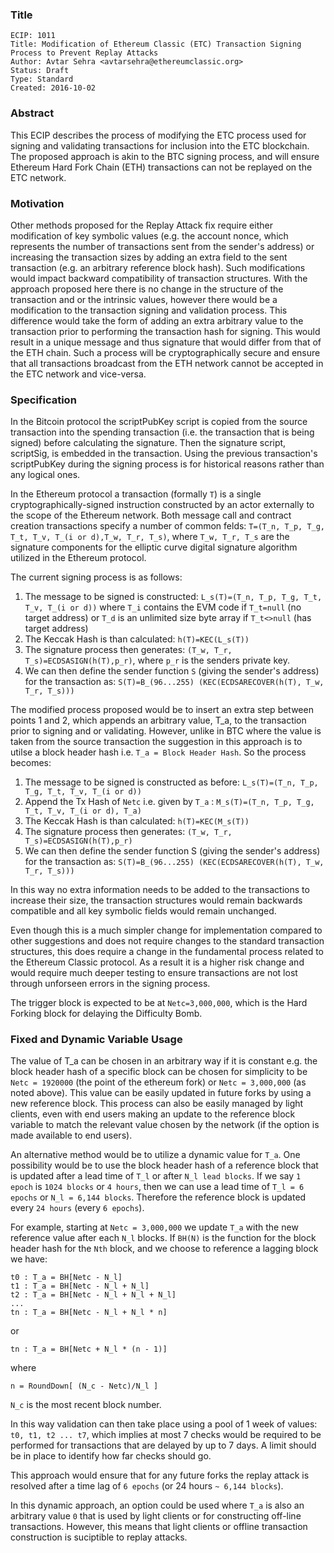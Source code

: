 ### Title

    ECIP: 1011
    Title: Modification of Ethereum Classic (ETC) Transaction Signing Process to Prevent Replay Attacks
    Author: Avtar Sehra <avtarsehra@ethereumclassic.org>
    Status: Draft
    Type: Standard
    Created: 2016-10-02

### Abstract
This ECIP describes the process of modifying the ETC process used for signing and validating transactions for inclusion into the ETC blockchain. The proposed approach is akin to the BTC signing process, and will ensure Ethereum Hard Fork Chain (ETH) transactions can not be replayed on the ETC network.

### Motivation
Other methods proposed for the Replay Attack fix require either modification of key symbolic values (e.g. the account nonce, which represents the number of transactions sent from the sender's address) or increasing the transaction sizes by adding an extra field to the sent transaction (e.g. an arbitrary reference block hash). Such modifications would impact backward compatibility of transaction structures. With the approach proposed here there is no change in the structure of the transaction and or the intrinsic values, however there would be a modification to the transaction signing and validation process. This difference would take the form of adding an extra arbitrary value to the transaction prior to performing the transaction hash for signing. This would result in a unique message and thus signature that would differ from that of the ETH chain. Such a process will be cryptographically secure and ensure that all transactions broadcast from the ETH network cannot be accepted in the ETC network and vice-versa.

### Specification
In the Bitcoin protocol the scriptPubKey script is copied from the source transaction into the spending transaction (i.e. the transaction that is being signed) before calculating the signature. Then the signature script, scriptSig, is embedded in the transaction. Using the previous transaction's scriptPubKey during the signing process is for historical reasons rather than any logical ones.

In the Ethereum protocol a transaction (formally ```T```) is a single cryptographically-signed instruction constructed by an actor externally to the scope of the Ethereum network. Both message call and contract creation transactions specify a number of common felds: ```T=(T_n, T_p, T_g, T_t, T_v, T_(i or d),T_w, T_r, T_s)```,  where ```T_w, T_r, T_s``` are the signature components for the elliptic curve digital signature algorithm utilized in the Ethereum protocol.

The current signing process is as follows:

1. The message to be signed is constructed: ```L_s(T)=(T_n, T_p, T_g, T_t, T_v, T_(i or d))``` where ```T_i``` contains the EVM code if ```T_t=null``` (no target address) or ```T_d``` is an unlimited size byte array if ```T_t<>null``` (has target address)
2. The Keccak Hash is than calculated: ```h(T)=KEC(L_s(T))```
3. The signature process then generates: ```(T_w, T_r, T_s)=ECDSASIGN(h(T),p_r)```, where ```p_r``` is the senders private key.
4. We can then define the sender function ```S``` (giving the sender's address) for the transaction as: ```S(T)=B_(96...255) (KEC(ECDSARECOVER(h(T), T_w, T_r, T_s)))```

The modified process proposed would be to insert an extra step between points 1 and 2, which appends an arbitrary value, T_a, to the transaction prior to signing and or validating. However, unlike in BTC where the value is taken from the source transaction the suggestion in this approach is to utilse a block header hash i.e. ```T_a = Block Header Hash```. So the process becomes:

1. The message to be signed is constructed as before: ```L_s(T)=(T_n, T_p, T_g, T_t, T_v, T_(i or d))```
2. Append the Tx Hash of ```Netc``` i.e. given by ```T_a``` : ```M_s(T)=(T_n, T_p, T_g, T_t, T_v, T_(i or d), T_a)``` 
3. The Keccak Hash is than calculated: ```h(T)=KEC(M_s(T))```
4. The signature process then generates: ```(T_w, T_r, T_s)=ECDSASIGN(h(T),p_r)```
5. We can then define the sender function S (giving the sender's address) for the transaction as: ```S(T)=B_(96...255) (KEC(ECDSARECOVER(h(T), T_w, T_r, T_s)))```

In this way no extra information needs to be added to the transactions to increase their size, the transaction structures would remain backwards compatible and all key symbolic fields would remain unchanged.

Even though this is a much simpler change for implementation compared to other suggestions and does not require changes to the standard transaction structures, this does require a change in the fundamental process related to the Ethereum Classic protocol. As a result it is a higher risk change and would require much deeper testing to ensure transactions are not lost through unforseen errors in the signing process.

The trigger block is expected to be at ```Netc=3,000,000```, which is the Hard Forking block for delaying the Difficulty Bomb.

### Fixed and Dynamic Variable Usage
The value of T_a can be chosen in an arbitrary way if it is constant e.g. the block header hash of a specific block can be chosen for simplicity to be ```Netc = 1920000``` (the point of the ethereum fork) or ```Netc = 3,000,000``` (as noted above). This value can be easily updated in future forks by using a new reference block. This process can also be easily managed by light clients, even with end users making an update to the reference block variable to match the relevant value chosen by the network (if the option is made available to end users). 

An alternative method would be to utilize a dynamic value for ```T_a```. One possibility would be to use the block header hash of a reference block that is updated after a lead time of ```T_l``` or after ```N_l lead blocks```. If we say ```1 epoch``` is ```1024 blocks``` or ```4 hours```, then we can use a lead time of ```T_l = 6 epochs``` or ```N_l = 6,144 blocks```. Therefore the reference block is updated every ```24 hours``` (every ```6 epochs```). 

For example, starting at ```Netc = 3,000,000``` we update ```T_a``` with the new reference value after each ```N_l``` blocks. If ```BH(N)``` is the function for the block header hash for the ```Nth``` block, and we choose to reference a lagging block we have:

```
t0 : T_a = BH[Netc - N_l]
t1 : T_a = BH[Netc - N_l + N_l]
t2 : T_a = BH[Netc - N_l + N_l + N_l]
...
tn : T_a = BH[Netc - N_l + N_l * n]
```

or 

```
tn : T_a = BH[Netc + N_l * (n - 1)]
```

where 

```
n = RoundDown[ (N_c - Netc)/N_l ]
```

```N_c``` is the most recent block number.

In this way validation can then take place using a pool of 1 week of values: ```t0, t1, t2 ... t7```, which implies at most 7 checks would be required to be performed for transactions that are delayed by up to 7 days. A limit should be in place to identify how far checks should go.

This approach would ensure that for any future forks the replay attack is resolved after a time lag of ```6 epochs``` (or 24 hours ```~ 6,144 blocks```).

In this dynamic approach, an option could be used where ```T_a``` is also an arbitrary value ```0``` that is used by light clients or for constructing off-line transactions. However, this means that light clients or offline transaction construction is suciptible to replay attacks. 

